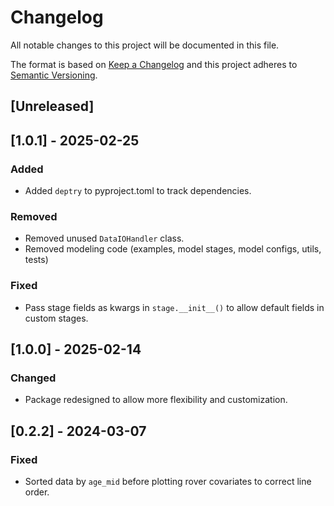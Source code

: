 # Changelog
All notable changes to this project will be documented in this file.

The format is based on [Keep a Changelog](http://keepachangelog.com/en/1.0.0/)
and this project adheres to [Semantic Versioning](http://semver.org/spec/v2.0.0.html).

## [Unreleased]

## [1.0.1] - 2025-02-25

### Added

- Added `deptry` to pyproject.toml to track dependencies.

### Removed

- Removed unused `DataIOHandler` class.
- Removed modeling code (examples, model stages, model configs, utils, tests)

### Fixed

- Pass stage fields as kwargs in `stage.__init__()` to allow default fields in custom stages.

## [1.0.0] - 2025-02-14

### Changed

- Package redesigned to allow more flexibility and customization.

## [0.2.2] - 2024-03-07

### Fixed

- Sorted data by `age_mid` before plotting rover covariates to correct line order.
